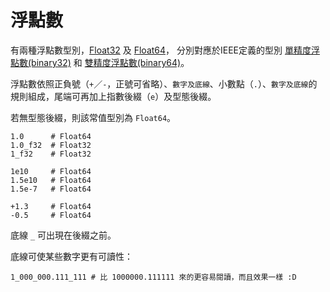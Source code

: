 # 浮點數

有兩種浮點數型別，[Float32](http://crystal-lang.org/api/Float32.html) 及 [Float64](http://crystal-lang.org/api/Float64.html)，
分別對應於IEEE定義的型別 [單精度浮點數(binary32)](https://zh.wikipedia.org/wiki/單精度浮點數)
和 [雙精度浮點數(binary64)](https://zh.wikipedia.org/wiki/雙精度浮點數)。

浮點數依照正負號（`+`／`-`，正號可省略）、`數字及底線`、小數點（`.`）、`數字及底線`的規則組成，尾端可再加上指數後綴（`e`）及型態後綴。

若無型態後綴，則該常值型別為 `Float64`。

```crystal
1.0      # Float64
1.0_f32  # Float32
1_f32    # Float32

1e10     # Float64
1.5e10   # Float64
1.5e-7   # Float64

+1.3     # Float64
-0.5     # Float64
```

底線 `_` 可出現在後綴之前。

底線可使某些數字更有可讀性：

```crystal
1_000_000.111_111 # 比 1000000.111111 來的更容易閱讀，而且效果一樣 :D
```
